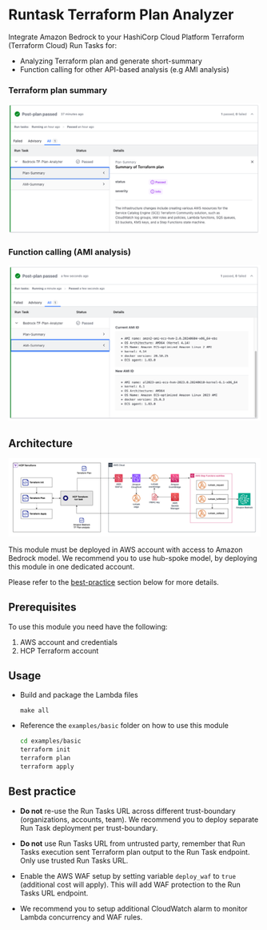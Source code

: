 # Runtask Terraform Plan Analyzer

Integrate Amazon Bedrock to your HashiCorp Cloud Platform Terraform (Terraform Cloud) Run Tasks for:
* Analyzing Terraform plan and generate short-summary
* Function calling for other API-based analysis (e.g AMI analysis)

### Terraform plan summary

![Example](./images/example.png)

### Function calling (AMI analysis)

![Example2](./images/example2.png)

## Architecture

![Diagram](./images/arch.png)

This module must be deployed in AWS account with access to Amazon Bedrock model. We recommend you to use hub-spoke model, by deploying this module in one dedicated account.

Please refer to the [best-practice](#best-practice) section below for more details.

## Prerequisites

To use this module you need have the following:

1. AWS account and credentials
1. HCP Terraform account

## Usage

* Build and package the Lambda files

  ```
  make all
  ```

* Reference the `examples/basic` folder on how to use this module

    ```sh
    cd examples/basic
    terraform init
    terraform plan
    terraform apply
    ```

## Best practice

* **Do not** re-use the Run Tasks URL across different trust-boundary (organizations, accounts, team). We recommend you to deploy separate Run Task deployment per trust-boundary.

* **Do not** use Run Tasks URL from untrusted party, remember that Run Tasks execution sent Terraform plan output to the Run Task endpoint. Only use trusted Run Tasks URL.

* Enable the AWS WAF setup by setting variable `deploy_waf` to `true` (additional cost will apply). This will add WAF protection to the Run Tasks URL endpoint.

* We recommend you to setup additional CloudWatch alarm to monitor Lambda concurrency and WAF rules.

